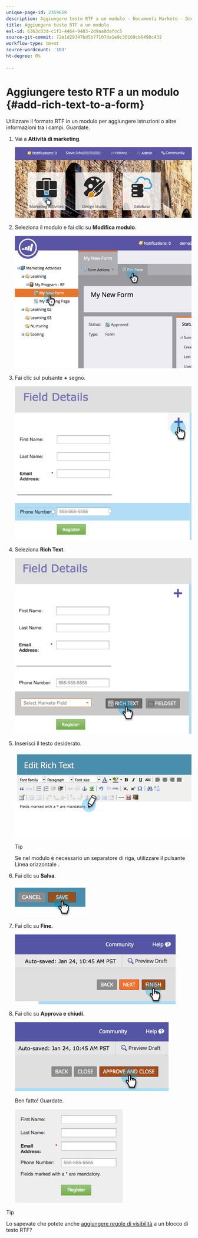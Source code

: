 ```yaml
---
unique-page-id: 2359618
description: Aggiungere testo RTF a un modulo - Documenti Marketo - Documentazione del prodotto
title: Aggiungere testo RTF a un modulo
exl-id: 6363c03d-c1f2-4464-9483-2d9aa8dafcc5
source-git-commit: 72e1d29347bd5b77107da1e9c30169cb6490c432
workflow-type: tm+mt
source-wordcount: '103'
ht-degree: 0%

---
```


# Aggiungere testo RTF a un modulo {#add-rich-text-to-a-form}

Utilizzare il formato RTF in un modulo per aggiungere istruzioni o altre informazioni tra i campi. Guardate.

1. Vai a **Attività di marketing**.

   ![](assets/login-marketing-activities-2.png)

1. Seleziona il modulo e fai clic su **Modifica modulo**.

   ![](assets/image2014-9-15-16-3a46-3a7.png)

1. Fai clic sul pulsante **+** segno.

   ![](assets/image2014-9-15-16-3a46-3a43.png)

1. Seleziona **Rich Text**.

   ![](assets/image2014-9-15-16-3a47-3a9.png)

1. Inserisci il testo desiderato.

   ![](assets/image2014-9-15-16-3a47-3a20.png)

   >[!TIP]
   >
   >Se nel modulo è necessario un separatore di riga, utilizzare il pulsante Linea orizzontale .

1. Fai clic su **Salva**.

   ![](assets/image2014-9-15-16-3a48-3a18.png)

1. Fai clic su **Fine**.

   ![](assets/image2014-9-15-16-3a48-3a36.png)

1. Fai clic su **Approva e chiudi**.

   ![](assets/image2014-9-15-16-3a48-3a51.png)

   Ben fatto! Guardate.

   ![](assets/image2014-9-15-16-3a48-3a58.png)

>[!TIP]
>
>Lo sapevate che potete anche [aggiungere regole di visibilità](/help/marketo/product-docs/demand-generation/forms/form-fields/dynamically-toggle-visibility-of-a-form-field.md) a un blocco di testo RTF?
